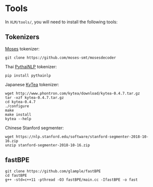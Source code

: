 # Tools

In `XLM/tools/`, you will need to install the following tools:

## Tokenizers

[Moses](https://github.com/moses-smt/mosesdecoder/tree/master/scripts/tokenizer) tokenizer:
```
git clone https://github.com/moses-smt/mosesdecoder
```

Thai [PythaiNLP](https://github.com/PyThaiNLP/pythainlp) tokenizer:
```
pip install pythainlp
```

Japanese [KyTea](http://www.phontron.com/kytea) tokenizer:
```
wget http://www.phontron.com/kytea/download/kytea-0.4.7.tar.gz
tar -xzf kytea-0.4.7.tar.gz
cd kytea-0.4.7
./configure
make
make install
kytea --help
```

Chinese Stanford segmenter:
```
wget https://nlp.stanford.edu/software/stanford-segmenter-2018-10-16.zip
unzip stanford-segmenter-2018-10-16.zip
```

## fastBPE

```
git clone https://github.com/glample/fastBPE
cd fastBPE
g++ -std=c++11 -pthread -O3 fastBPE/main.cc -IfastBPE -o fast
```
